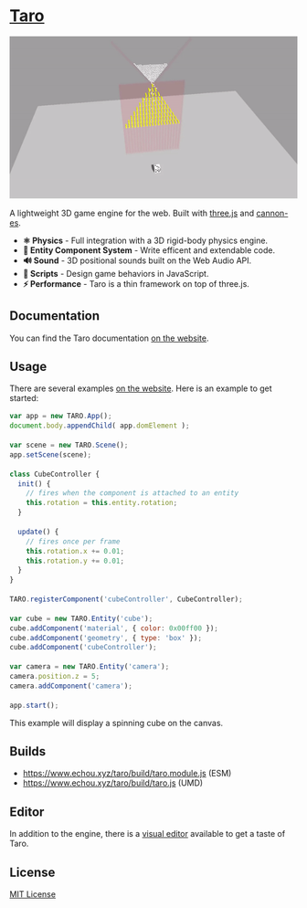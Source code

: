 # [Taro](https://www.echou.xyz/taro/)

<div style="text-align:center"><img src="README.gif"/></div>

A lightweight 3D game engine for the web. Built with [three.js](https://github.com/mrdoob/three.js/) and [cannon-es](https://github.com/pmndrs/cannon-es).

* **⚛️ Physics** - Full integration with a 3D rigid-body physics engine.
* **🔌 Entity Component System** - Write efficent and extendable code.
* **🔊 Sound** - 3D positional sounds built on the Web Audio API.
* **📜 Scripts** - Design game behaviors in JavaScript.
* **⚡ Performance** - Taro is a thin framework on top of three.js.

## Documentation

You can find the Taro documentation [on the website](https://www.echou.xyz/taro/docs/#/).

## Usage

There are several examples [on the website](https://www.echou.xyz/taro/examples/#Cube). Here is an example to get started:
```javascript
var app = new TARO.App();
document.body.appendChild( app.domElement );

var scene = new TARO.Scene();
app.setScene(scene);

class CubeController {
  init() {
    // fires when the component is attached to an entity
    this.rotation = this.entity.rotation;
  }

  update() {
    // fires once per frame
    this.rotation.x += 0.01;
    this.rotation.y += 0.01;
  }
}

TARO.registerComponent('cubeController', CubeController);

var cube = new TARO.Entity('cube');
cube.addComponent('material', { color: 0x00ff00 });
cube.addComponent('geometry', { type: 'box' });
cube.addComponent('cubeController');

var camera = new TARO.Entity('camera');
camera.position.z = 5;
camera.addComponent('camera');

app.start();
```

This example will display a spinning cube on the canvas.

## Builds

* <https://www.echou.xyz/taro/build/taro.module.js> (ESM)
* <https://www.echou.xyz/taro/build/taro.js> (UMD)

## Editor

In addition to the engine, there is a [visual editor](https://www.echou.xyz/taro/editor/) available to get a taste of Taro.

## License
[MIT License](https://github.com/Cloud9c/taro/blob/master/LICENSE)
